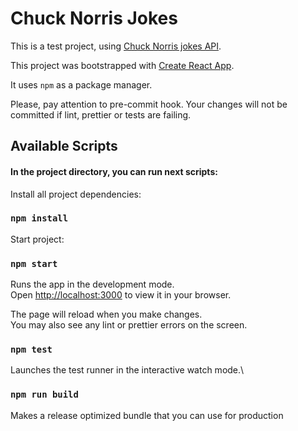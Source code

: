 # Chuck Norris Jokes

This is a test project, using [Chuck Norris jokes API](https://api.chucknorris.io/).

This project was bootstrapped with [Create React App](https://github.com/facebook/create-react-app).

It uses `npm` as a package manager.

Please, pay attention to pre-commit hook. Your changes will not be committed if lint, prettier or tests are failing.

## Available Scripts

#### In the project directory, you can run next scripts:

Install all project dependencies:

### `npm install`

Start project:

### `npm start`

Runs the app in the development mode.\
Open [http://localhost:3000](http://localhost:3000) to view it in your browser.

The page will reload when you make changes.\
You may also see any lint or prettier errors on the screen.

### `npm test`

Launches the test runner in the interactive watch mode.\

### `npm run build`

Makes a release optimized bundle that you can use for production
